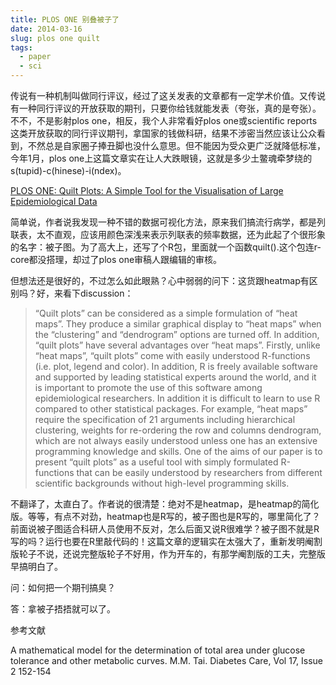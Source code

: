 ```yaml
---
title: PLOS ONE 别叠被子了
date: 2014-03-16
slug: plos one quilt
tags:
  - paper
  - sci
---
```


传说有一种机制叫做同行评议，经过了这关发表的文章都有一定学术价值。又传说有一种同行评议的开放获取的期刊，只要你给钱就能发表（夸张，真的是夸张）。不不，不是影射plos one，相反，我个人非常看好plos one或scientific reports这类开放获取的同行评议期刊，拿国家的钱做科研，结果不涉密当然应该让公众看到，不然总是自家圈子捧丑脚也没什么意思。但不能因为受众更广泛就降低标准，今年1月，plos one上这篇文章实在让人大跌眼镜，这就是多少土鳖魂牵梦绕的s(tupid)-c(hinese)-i(ndex)。

[PLOS ONE: Quilt Plots: A Simple Tool for the Visualisation of Large Epidemiological Data](http://www.plosone.org/article/info%3Adoi%2F10.1371%2Fjournal.pone.0085047#pone-0085047-t001)

简单说，作者说我发现一种不错的数据可视化方法，原来我们搞流行病学，都是列联表，太不直观，应该用颜色深浅来表示列联表的频率数据，还为此起了个很形象的名字：被子图。为了高大上，还写了个R包，里面就一个函数quilt().这个包连r-core都没搭理，却过了plos one审稿人跟编辑的审核。

但想法还是很好的，不过怎么如此眼熟？心中弱弱的问下：这货跟heatmap有区别吗？好，来看下discussion：

> “Quilt plots” can be considered as a simple formulation of “heat maps”. They produce a similar graphical display to “heat maps” when the “clustering” and “dendrogram” options are turned off. In addition, “quilt plots” have several advantages over “heat maps”. Firstly, unlike “heat maps”, “quilt plots” come with easily understood R-functions (i.e. plot, legend and color). In addition, R is freely available software and supported by leading statistical experts around the world, and it is important to promote the use of this software among epidemiological researchers. In addition it is difficult to learn to use R compared to other statistical packages. For example, “heat maps” require the specification of 21 arguments including hierarchical clustering, weights for re-ordering the row and columns dendrogram, which are not always easily understood unless one has an extensive programming knowledge and skills. One of the aims of our paper is to present “quilt plots” as a useful tool with simply formulated R-functions that can be easily understood by researchers from different scientific backgrounds without high-level programming skills.

不翻译了，太直白了。作者说的很清楚：绝对不是heatmap，是heatmap的简化版。等等，有点不对劲，heatmap也是R写的，被子图也是R写的，哪里简化了？前面说被子图适合科研人员使用不反对，怎么后面又说R很难学？被子图不就是R写的吗？运行也要在R里敲代码的！这篇文章的逻辑实在太强大了，重新发明阉割版轮子不说，还说完整版轮子不好用，作为开车的，有那学阉割版的工夫，完整版早搞明白了。

问：如何把一个期刊搞臭？

答：拿被子捂捂就可以了。

参考文献

A mathematical model for the determination of total area under glucose tolerance and other metabolic curves. M.M. Tai. Diabetes Care, Vol 17, Issue 2 152-154